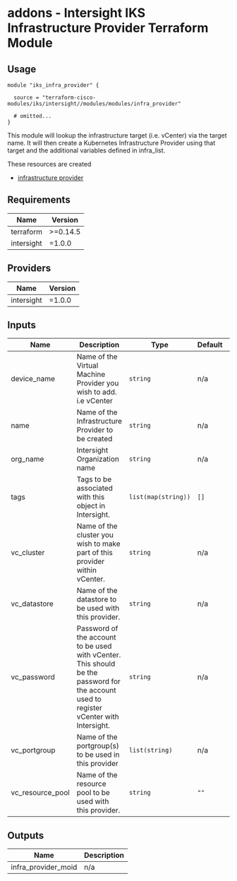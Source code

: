 # addons - Intersight IKS Infrastructure Provider Terraform Module

## Usage

```hcl
module "iks_infra_provider" {

  source = "terraform-cisco-modules/iks/intersight//modules/modules/infra_provider"

  # omitted...
}
```

This module will lookup the infrastructure target (i.e. vCenter) via the target name.  It will then create a Kubernetes Infrastructure Provider using that target and the additional variables defined in infra_list.


These resources are created
* [infrastructure provider](https://registry.terraform.io/providers/CiscoDevNet/intersight/latest/docs/resources/kubernetes_virtual_machine_infrastructure_provider)



<!-- BEGINNING OF PRE-COMMIT-TERRAFORM DOCS HOOK -->
## Requirements

| Name | Version |
|------|---------|
| terraform | >=0.14.5 |
| intersight | =1.0.0 |

## Providers

| Name | Version |
|------|---------|
| intersight | =1.0.0 |

## Inputs

| Name | Description | Type | Default | Required |
|------|-------------|------|---------|:--------:|
| device\_name | Name of the Virtual Machine Provider you wish to add.  i.e vCenter | `string` | n/a | yes |
| name | Name of the Infrastructure Provider to be created | `string` | n/a | yes |
| org\_name | Intersight Organization name | `string` | n/a | yes |
| tags | Tags to be associated with this object in Intersight. | `list(map(string))` | `[]` | no |
| vc\_cluster | Name of the cluster you wish to make part of this provider within vCenter. | `string` | n/a | yes |
| vc\_datastore | Name of the datastore to be used with this provider. | `string` | n/a | yes |
| vc\_password | Password of the account to be used with vCenter.  This should be the password for the account used to register vCenter with Intersight. | `string` | n/a | yes |
| vc\_portgroup | Name of the portgroup(s) to be used in this provider | `list(string)` | n/a | yes |
| vc\_resource\_pool | Name of the resource pool to be used with this provider. | `string` | `""` | no |

## Outputs

| Name | Description |
|------|-------------|
| infra\_provider\_moid | n/a |

<!-- END OF PRE-COMMIT-TERRAFORM DOCS HOOK -->
